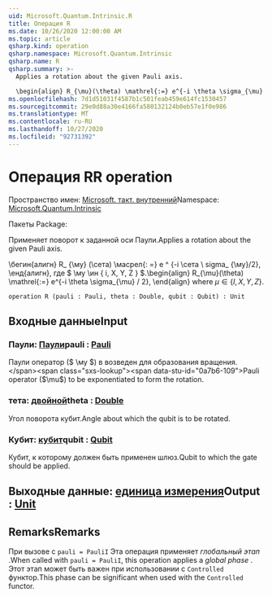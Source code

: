 ```yaml
---
uid: Microsoft.Quantum.Intrinsic.R
title: Операция R
ms.date: 10/26/2020 12:00:00 AM
ms.topic: article
qsharp.kind: operation
qsharp.namespace: Microsoft.Quantum.Intrinsic
qsharp.name: R
qsharp.summary: >-
  Applies a rotation about the given Pauli axis.

  \begin{align} R_{\mu}(\theta) \mathrel{:=} e^{-i \theta \sigma_{\mu} / 2}, \end{align} where $\mu \in \{I, X, Y, Z\}$.
ms.openlocfilehash: 7d1d51031f4587b1c501feab459e614fc1530457
ms.sourcegitcommit: 29e0d88a30e4166fa580132124b0eb57e1f0e986
ms.translationtype: MT
ms.contentlocale: ru-RU
ms.lasthandoff: 10/27/2020
ms.locfileid: "92731392"
---
```

# <a name="r-operation"></a><span data-ttu-id="0a7b6-102">Операция R</span><span class="sxs-lookup"><span data-stu-id="0a7b6-102">R operation</span></span>

<span data-ttu-id="0a7b6-103">Пространство имен: [Microsoft. такт. внутренний](xref:Microsoft.Quantum.Intrinsic)</span><span class="sxs-lookup"><span data-stu-id="0a7b6-103">Namespace: [Microsoft.Quantum.Intrinsic](xref:Microsoft.Quantum.Intrinsic)</span></span>

<span data-ttu-id="0a7b6-104">Пакеты [](https://nuget.org/packages/)</span><span class="sxs-lookup"><span data-stu-id="0a7b6-104">Package: [](https://nuget.org/packages/)</span></span>


<span data-ttu-id="0a7b6-105">Применяет поворот к заданной оси Паули.</span><span class="sxs-lookup"><span data-stu-id="0a7b6-105">Applies a rotation about the given Pauli axis.</span></span>

<span data-ttu-id="0a7b6-106">\бегин{алигн} R_ {\му} (\сета) \масрел{: =} e ^ {-i \сета \ sigma_ {\му}/2}, \енд{алигн}, где $ \му \ин \{ i, X, Y, Z \} $.</span><span class="sxs-lookup"><span data-stu-id="0a7b6-106">\begin{align} R_{\mu}(\theta) \mathrel{:=} e^{-i \theta \sigma_{\mu} / 2}, \end{align} where $\mu \in \{I, X, Y, Z\}$.</span></span>

```qsharp
operation R (pauli : Pauli, theta : Double, qubit : Qubit) : Unit
```


## <a name="input"></a><span data-ttu-id="0a7b6-107">Входные данные</span><span class="sxs-lookup"><span data-stu-id="0a7b6-107">Input</span></span>

### <a name="pauli--pauli"></a><span data-ttu-id="0a7b6-108">Паули: [Паули](xref:microsoft.quantum.lang-ref.pauli)</span><span class="sxs-lookup"><span data-stu-id="0a7b6-108">pauli : [Pauli](xref:microsoft.quantum.lang-ref.pauli)</span></span>

<span data-ttu-id="0a7b6-109">Паули оператор ($ \му $) в возведен для образования вращения.</span><span class="sxs-lookup"><span data-stu-id="0a7b6-109">Pauli operator ($\mu$) to be exponentiated to form the rotation.</span></span>


### <a name="theta--double"></a><span data-ttu-id="0a7b6-110">тета: [двойной](xref:microsoft.quantum.lang-ref.double)</span><span class="sxs-lookup"><span data-stu-id="0a7b6-110">theta : [Double](xref:microsoft.quantum.lang-ref.double)</span></span>

<span data-ttu-id="0a7b6-111">Угол поворота кубит.</span><span class="sxs-lookup"><span data-stu-id="0a7b6-111">Angle about which the qubit is to be rotated.</span></span>


### <a name="qubit--qubit"></a><span data-ttu-id="0a7b6-112">Кубит: [кубит](xref:microsoft.quantum.lang-ref.qubit)</span><span class="sxs-lookup"><span data-stu-id="0a7b6-112">qubit : [Qubit](xref:microsoft.quantum.lang-ref.qubit)</span></span>

<span data-ttu-id="0a7b6-113">Кубит, к которому должен быть применен шлюз.</span><span class="sxs-lookup"><span data-stu-id="0a7b6-113">Qubit to which the gate should be applied.</span></span>



## <a name="output--unit"></a><span data-ttu-id="0a7b6-114">Выходные данные: [единица измерения](xref:microsoft.quantum.lang-ref.unit)</span><span class="sxs-lookup"><span data-stu-id="0a7b6-114">Output : [Unit](xref:microsoft.quantum.lang-ref.unit)</span></span>



## <a name="remarks"></a><span data-ttu-id="0a7b6-115">Remarks</span><span class="sxs-lookup"><span data-stu-id="0a7b6-115">Remarks</span></span>

<span data-ttu-id="0a7b6-116">При вызове с `pauli = PauliI` Эта операция применяет *глобальный этап* .</span><span class="sxs-lookup"><span data-stu-id="0a7b6-116">When called with `pauli = PauliI`, this operation applies a *global phase* .</span></span> <span data-ttu-id="0a7b6-117">Этот этап может быть важен при использовании с `Controlled` функтор.</span><span class="sxs-lookup"><span data-stu-id="0a7b6-117">This phase can be significant when used with the `Controlled` functor.</span></span>